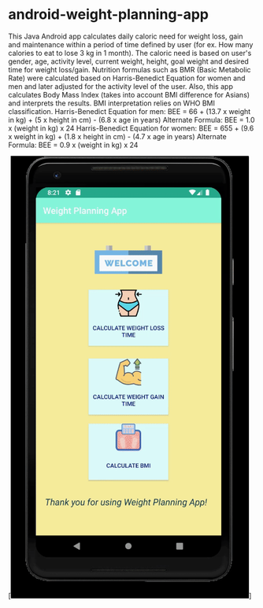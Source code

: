 # android-weight-planning-app
This Java Android app calculates daily caloric need for weight loss, gain and maintenance within a period of time
defined by user (for ex. How many calories to eat to lose 3 kg in 1 month). 
The caloric need is based on user's gender, age, activity level, current weight, height, goal weight and desired time for weight loss/gain. Nutrition formulas such as BMR (Basic Metabolic Rate) were calculated based on Harris-Benedict Equation for women and men and later adjusted for the activity level of the user. Also, this app calculates Body Mass Index (takes into account BMI difference for Asians) and interprets the results. BMI interpretation relies on WHO BMI classification.
Harris-Benedict Equation for men:
BEE = 66 + (13.7 x weight in kg) + (5 x height in cm) - (6.8 x age in years)
Alternate Formula: BEE = 1.0 x (weight in kg) x 24
Harris-Benedict Equation for women:
BEE = 655 + (9.6 x weight in kg) + (1.8 x height in cm) - (4.7 x age in years)
Alternate Formula: BEE = 0.9 x (weight in kg) x 24

[![Watch the video](https://github.com/almazhanabdukhat/Android-weight-planning-app/blob/master/ezgif.com-video-to-gif.gif)]

